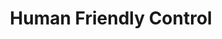 ---
layout: page
title: Human Friendly Control
description: 
    <li>Easy-to-use Human control API.</li> 
    <li>Various input devices supported.</li> 
video: assets/img/human.mp4
importance: 1
category: 
    "MetaDrive: A Lightweight & Efficient Simulator"
---